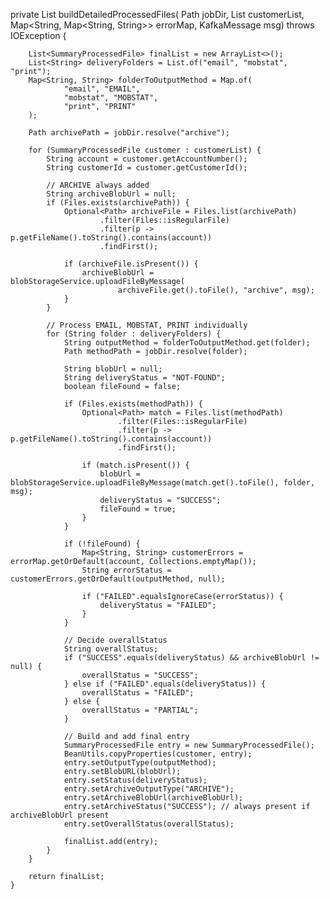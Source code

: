 private List<SummaryProcessedFile> buildDetailedProcessedFiles(
            Path jobDir,
            List<SummaryProcessedFile> customerList,
            Map<String, Map<String, String>> errorMap,
            KafkaMessage msg) throws IOException {

        List<SummaryProcessedFile> finalList = new ArrayList<>();
        List<String> deliveryFolders = List.of("email", "mobstat", "print");
        Map<String, String> folderToOutputMethod = Map.of(
                "email", "EMAIL",
                "mobstat", "MOBSTAT",
                "print", "PRINT"
        );

        Path archivePath = jobDir.resolve("archive");

        for (SummaryProcessedFile customer : customerList) {
            String account = customer.getAccountNumber();
            String customerId = customer.getCustomerId();

            // ARCHIVE always added
            String archiveBlobUrl = null;
            if (Files.exists(archivePath)) {
                Optional<Path> archiveFile = Files.list(archivePath)
                        .filter(Files::isRegularFile)
                        .filter(p -> p.getFileName().toString().contains(account))
                        .findFirst();

                if (archiveFile.isPresent()) {
                    archiveBlobUrl = blobStorageService.uploadFileByMessage(
                            archiveFile.get().toFile(), "archive", msg);
                }
            }

            // Process EMAIL, MOBSTAT, PRINT individually
            for (String folder : deliveryFolders) {
                String outputMethod = folderToOutputMethod.get(folder);
                Path methodPath = jobDir.resolve(folder);

                String blobUrl = null;
                String deliveryStatus = "NOT-FOUND";
                boolean fileFound = false;

                if (Files.exists(methodPath)) {
                    Optional<Path> match = Files.list(methodPath)
                            .filter(Files::isRegularFile)
                            .filter(p -> p.getFileName().toString().contains(account))
                            .findFirst();

                    if (match.isPresent()) {
                        blobUrl = blobStorageService.uploadFileByMessage(match.get().toFile(), folder, msg);
                        deliveryStatus = "SUCCESS";
                        fileFound = true;
                    }
                }

                if (!fileFound) {
                    Map<String, String> customerErrors = errorMap.getOrDefault(account, Collections.emptyMap());
                    String errorStatus = customerErrors.getOrDefault(outputMethod, null);

                    if ("FAILED".equalsIgnoreCase(errorStatus)) {
                        deliveryStatus = "FAILED";
                    }
                }

                // Decide overallStatus
                String overallStatus;
                if ("SUCCESS".equals(deliveryStatus) && archiveBlobUrl != null) {
                    overallStatus = "SUCCESS";
                } else if ("FAILED".equals(deliveryStatus)) {
                    overallStatus = "FAILED";
                } else {
                    overallStatus = "PARTIAL";
                }

                // Build and add final entry
                SummaryProcessedFile entry = new SummaryProcessedFile();
                BeanUtils.copyProperties(customer, entry);
                entry.setOutputType(outputMethod);
                entry.setBlobURL(blobUrl);
                entry.setStatus(deliveryStatus);
                entry.setArchiveOutputType("ARCHIVE");
                entry.setArchiveBlobUrl(archiveBlobUrl);
                entry.setArchiveStatus("SUCCESS"); // always present if archiveBlobUrl present
                entry.setOverallStatus(overallStatus);

                finalList.add(entry);
            }
        }

        return finalList;
    }
